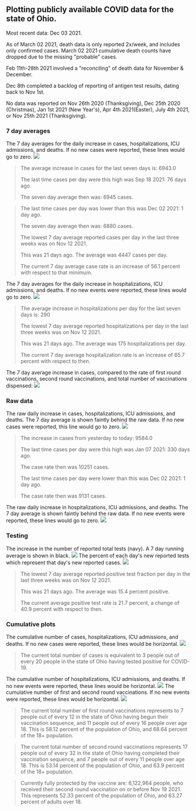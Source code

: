## Plotting publicly available COVID data for the state of Ohio. 

Most recent data: Dec 03 2021. 

As of March 02 2021, death data is only reported 2x/week, and includes only confirmed cases. March 02 2021 cumulative death counts have dropped due to the missing "probable" cases.

Feb 11th-28th 2021 involved a "reconciling" of death data for November & December.

Dec 8th completed a backlog of reporting of antigen test results, dating back to Nov 1st.

No data was reported on Nov 26th 2020 (Thanksgiving), Dec 25th 2020 (Christmas), Jan 1st 2021 (New Year's), Apr 4th 2021(Easter), July 4th 2021, or Nov 25th 2021 (Thanksgiving).
### 7 day averages
The 7 day averages for the daily increase in cases, hospitalizations, ICU admissions, and deaths. If no new cases were reported, these lines would go to zero.
![](7dayaverage_cases.png)

>The average increase in cases for the last seven days is: 6943.0
>
>The last time cases per day were this high was Sep 18 2021: 76 days ago.
>
>The seven day average then was: 6945 cases.

>
>The last time cases per day was lower than this was Dec 02 2021: 1 day ago.
>
>The seven day average then was: 6880 cases.
>
>The lowest 7 day average reported cases per day in the last three weeks was on Nov 12 2021.
>
>This was 21 days ago. The average was 4447 cases per day.
>
>The current 7 day average case rate is an increase of 56.1 percent with respect to that minimum.

The 7 day averages for the daily increase in hospitalizations, ICU admissions, and deaths. If no new events were reported, these lines would go to zero.
![](7dayaverage_hospital.png)

>The average increase in hospitalizations per day for the last seven days is: 290
>
>The lowest 7 day average reported hospitalizations per day in the last three weeks was on Nov 12 2021.
>
>This was 21 days ago. The average was 175 hospitalizations per day.
>
>The current 7 day average hospitalization rate is an increase of 65.7 percent with respect to then.

The 7 day average increase in cases, compared to the rate of first round vaccinations, second round vaccinations, and total number of vaccinations dispensed:
![](DailyVaccinationsCases.png)

### Raw data
The raw daily increase in cases, hospitalizations, ICU admissions, and deaths. The 7 day average is shown faintly behind the raw data. If no new cases were reported, this line would go to zero.
![](DailyCases.png)

>The increase in cases from yesterday to today: 9584.0 
>
>The last time cases per day were this high was Jan 07 2021: 330 days ago. 
>
>The case rate then was 10251 cases.
>
>The last time cases per day were lower than this was Dec 02 2021: 1 day ago. 
>
>The case rate then was 9131 cases.

The raw daily increase in hospitalizations, ICU admissions, and deaths. The 7 day average is shown faintly behind the raw data. If no new events were reported, these lines would go to zero.
![](DailyHospitalizations.png)

### Testing

The increase in the number of reported total tests (navy). A 7 day running average is shown in black.
![](DailyTests.png)
The percent of each day's new reported tests which represent that day's new reported cases.
![](percentpositive_tests.png)

>The lowest 7 day average reported positive test fraction per day in the last three weeks was on Nov 12 2021.
>
>This was 21 days ago. The average was 15.4 percent positive. 
>
>The current average positive test rate is 21.7 percent, a change of 40.9 percent with respect to then. 

### Cumulative plots
The cumulative number of cases, hospitalizations, ICU admissions, and deaths. If no new cases were reported, these lines would be horizontal.
![](Cases.png)

>The current total number of cases is equivalent to 3 people out of every 20 people in the state of Ohio having tested positive for COVID-19.

The cumulative number of hospitalizations, ICU admissions, and deaths. If no new events were reported, these lines would be horizontal.
![](Hospitalizations.png)
The cumulative number of first and second round vaccinations. If no new events were reported, these lines would be horizontal.
![](Vaccinations.png)

>The current total number of first round vaccinations represents to 7 people out of every 12 in the state of Ohio having begun their vaccination sequence, and 11 people out of every 16 people over age 18.
 >This is 58.12 percent of the population of Ohio, and 68.64 percent of the 18+ population.

>The current total number of second round vaccinations represents 17 people out of every 32 in the state of Ohio having completed their vaccination sequence, and 7 people out of every 11 people over age 18. 
>This is 53.14 percent of the population of Ohio, and 63.9 percent of the 18+ population.

>Currently fully protected by the vaccine are: 6,122,964 people, who received their second round vaccination on or before Nov 19 2021.
>This represents 52.33 percent of the population of Ohio, and 63.27 percent of adults over 18.

